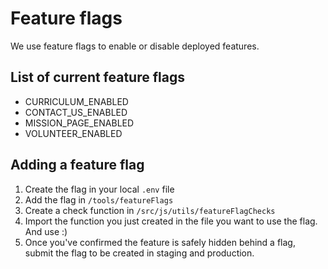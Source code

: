 # Feature flags

We use feature flags to enable or disable deployed features.

## List of current feature flags

* CURRICULUM_ENABLED
* CONTACT_US_ENABLED
* MISSION_PAGE_ENABLED
* VOLUNTEER_ENABLED

## Adding a feature flag

1. Create the flag in your local `.env` file
2. Add the flag in `/tools/featureFlags`
3. Create a check function in `/src/js/utils/featureFlagChecks`
4. Import the function you just created in the file you want to use the flag. And use :)
5. Once you've confirmed the feature is safely hidden behind a flag, submit the flag to be created in staging and production.

